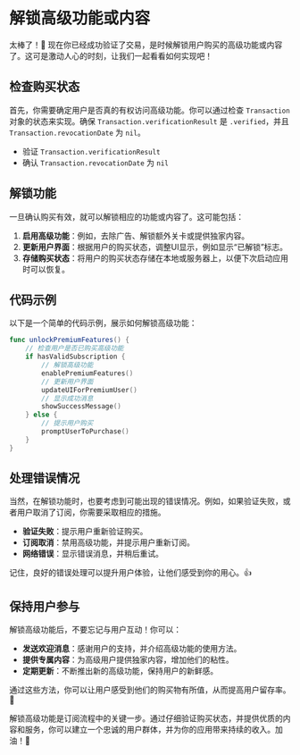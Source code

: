 ﻿# 解锁高级功能或内容

太棒了！🎉 现在你已经成功验证了交易，是时候解锁用户购买的高级功能或内容了。这可是激动人心的时刻，让我们一起看看如何实现吧！

## 检查购买状态

首先，你需要确定用户是否真的有权访问高级功能。你可以通过检查 `Transaction` 对象的状态来实现。确保 `Transaction.verificationResult` 是 `.verified`，并且 `Transaction.revocationDate` 为 `nil`。

*   验证 `Transaction.verificationResult`
*   确认 `Transaction.revocationDate` 为 `nil`

## 解锁功能

一旦确认购买有效，就可以解锁相应的功能或内容了。这可能包括：

1.  **启用高级功能**：例如，去除广告、解锁额外关卡或提供独家内容。
2.  **更新用户界面**：根据用户的购买状态，调整UI显示，例如显示“已解锁”标志。
3.  **存储购买状态**：将用户的购买状态存储在本地或服务器上，以便下次启动应用时可以恢复。

## 代码示例

以下是一个简单的代码示例，展示如何解锁高级功能：

```swift
func unlockPremiumFeatures() {
    // 检查用户是否已购买高级功能
    if hasValidSubscription {
        // 解锁高级功能
        enablePremiumFeatures()
        // 更新用户界面
        updateUIForPremiumUser()
        // 显示成功消息
        showSuccessMessage()
    } else {
        // 提示用户购买
        promptUserToPurchase()
    }
}
```

## 处理错误情况

当然，在解锁功能时，也要考虑到可能出现的错误情况。例如，如果验证失败，或者用户取消了订阅，你需要采取相应的措施。

*   **验证失败**：提示用户重新验证购买。
*   **订阅取消**：禁用高级功能，并提示用户重新订阅。
*   **网络错误**：显示错误消息，并稍后重试。

记住，良好的错误处理可以提升用户体验，让他们感受到你的用心。👍

## 保持用户参与

解锁高级功能后，不要忘记与用户互动！你可以：

*   **发送欢迎消息**：感谢用户的支持，并介绍高级功能的使用方法。
*   **提供专属内容**：为高级用户提供独家内容，增加他们的粘性。
*   **定期更新**：不断推出新的高级功能，保持用户的新鲜感。

通过这些方法，你可以让用户感受到他们的购买物有所值，从而提高用户留存率。🚀

解锁高级功能是订阅流程中的关键一步。通过仔细验证购买状态，并提供优质的内容和服务，你可以建立一个忠诚的用户群体，并为你的应用带来持续的收入。加油！💪



